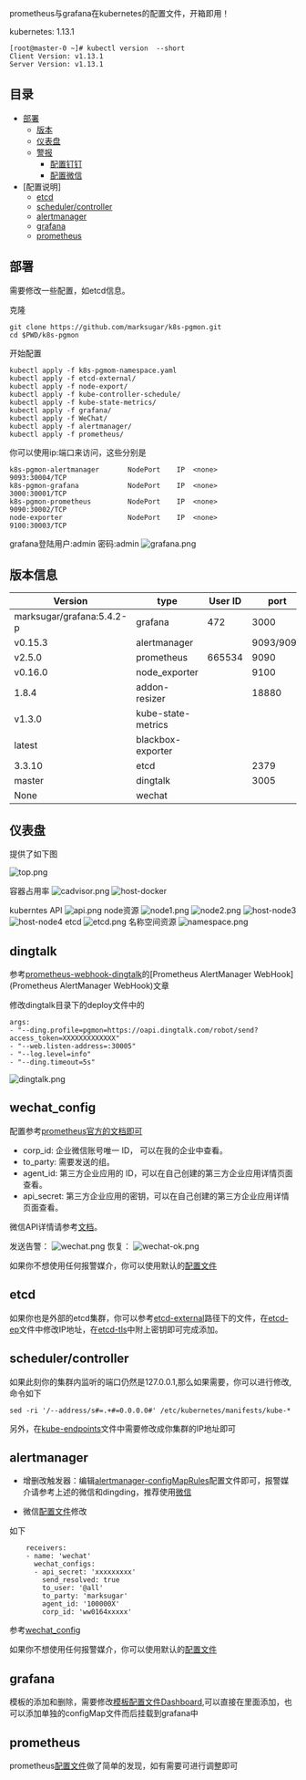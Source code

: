 prometheus与grafana在kubernetes的配置文件，开箱即用！

kubernetes: 1.13.1
```
[root@master-0 ~]# kubectl version  --short 
Client Version: v1.13.1
Server Version: v1.13.1
```
## 目录

- [部署](#部署)
  - [版本](#版本信息)
  - [仪表盘](#仪表盘)
  - [警报](警报)
    - [配置钉钉](#dingtalk)
	- [配置微信](#wechat_config)
- [配置说明]	
  - [etcd](#etcd)
  - [scheduler/controller](#scheduler/controller)
  - [alertmanager](#alertmanager)
  - [grafana](#grafana)
  - [prometheus](#prometheus)
	
## 部署

需要修改一些配置，如etcd信息。

克隆
```
git clone https://github.com/marksugar/k8s-pgmon.git
cd $PWD/k8s-pgmon
```
开始配置
```
kubectl apply -f k8s-pgmom-namespace.yaml 
kubectl apply -f etcd-external/
kubectl apply -f node-export/
kubectl apply -f kube-controller-schedule/
kubectl apply -f kube-state-metrics/
kubectl apply -f grafana/
kubectl apply -f WeChat/
kubectl apply -f alertmanager/
kubectl apply -f prometheus/
```

你可以使用ip:端口来访问，这些分别是
```
k8s-pgmon-alertmanager       NodePort    IP  <none>        9093:30004/TCP
k8s-pgmon-grafana            NodePort    IP  <none>        3000:30001/TCP
k8s-pgmon-prometheus         NodePort    IP  <none>        9090:30002/TCP
node-exporter                NodePort    IP  <none>        9100:30003/TCP
```
grafana登陆用户:admin  密码:admin
![grafana.png](https://raw.githubusercontent.com/marksugar/k8s-pgmon/master/Dashboard/image/grafana.png)


## 版本信息

| Version     | type                | User ID | port      |
| ----------- | --------------------| ------- | --------- |
| marksugar/grafana:5.4.2-p      | grafana             | 472     | 3000      |
| v0.15.3     | alertmanager        |         | 9093/9094 |
| v2.5.0      | prometheus          | 665534  | 9090      |
| v0.16.0     | node_exporter       |         | 9100      |
| 1.8.4       | addon-resizer       |         | 18880     |
| v1.3.0      | kube-state-metrics  |         |       |
| latest      | blackbox-exporter   |         |       |
| 3.3.10      | etcd                |         | 2379      |
| master      | dingtalk            |         | 3005      |
| None      | wechat            |         |       |


## 仪表盘

提供了如下图

![top.png](https://raw.githubusercontent.com/marksugar/k8s-pgmon/master/Dashboard/image/top.png)

容器占用率
![cadvisor.png](https://raw.githubusercontent.com/marksugar/k8s-pgmon/master/Dashboard/image/cadvisor-brief.png)
![host-docker](https://raw.githubusercontent.com/marksugar/k8s-pgmon/master/Dashboard/image/docker.png)

kuberntes API
![api.png](https://raw.githubusercontent.com/marksugar/k8s-pgmon/master/Dashboard/image/api.png)
node资源
![node1.png](https://raw.githubusercontent.com/marksugar/k8s-pgmon/master/Dashboard/image/node1.png)
![node2.png](https://raw.githubusercontent.com/marksugar/k8s-pgmon/master/Dashboard/image/node2.png)
![host-node3](https://raw.githubusercontent.com/marksugar/k8s-pgmon/master/Dashboard/image/node3.png)
![host-node4](https://raw.githubusercontent.com/marksugar/k8s-pgmon/master/Dashboard/image/node4.png)
etcd
![etcd.png](https://raw.githubusercontent.com/marksugar/k8s-pgmon/master/Dashboard/image/etcd.png)
名称空间资源
![namespace.png](https://raw.githubusercontent.com/marksugar/k8s-pgmon/master/Dashboard/image/namespace.png)
## dingtalk
参考[prometheus-webhook-dingtalk](https://github.com/timonwong/prometheus-webhook-dingtalk)的[Prometheus AlertManager WebHook](Prometheus AlertManager WebHook)文章

修改dingtalk目录下的deploy文件中的
```
args:
- "--ding.profile=pgmon=https://oapi.dingtalk.com/robot/send?access_token=XXXXXXXXXXXXX"
- "--web.listen-address=:30005"
- "--log.level=info"
- "--ding.timeout=5s"
```		
![dingtalk.png](https://raw.githubusercontent.com/marksugar/k8s-pgmon/master/Dashboard/image/dingtalk.png)

## wechat_config

配置参考[prometheus官方的文档即可](https://prometheus.io/docs/alerting/configuration/#wechat_config)
- corp_id: 企业微信账号唯一 ID， 可以在我的企业中查看。
- to_party: 需要发送的组。
- agent_id: 第三方企业应用的 ID，可以在自己创建的第三方企业应用详情页面查看。
- api_secret: 第三方企业应用的密钥，可以在自己创建的第三方企业应用详情页面查看。

微信API详情请参考[文档](https://work.weixin.qq.com/api/doc#90000/90135/90236/%E6%96%87%E6%9C%AC%E6%B6%88%E6%81%AF)。

发送告警：
![wechat.png](https://raw.githubusercontent.com/marksugar/k8s-pgmon/master/Dashboard/image/wechat.png)
恢复：
![wechat-ok.png](https://raw.githubusercontent.com/marksugar/k8s-pgmon/master/Dashboard/image/wechat-ok.png)

如果你不想使用任何报警媒介，你可以使用默认的[配置文件](https://github.com/marksugar/k8s-pgmon/blob/master/alertmanager/alertmanager-configmap.yaml_default)

## etcd
如果你也是外部的etcd集群，你可以参考[etcd-external](https://github.com/marksugar/k8s-pgmon/tree/master/etcd-external)路径下的文件，在[etcd-ep](https://github.com/marksugar/k8s-pgmon/blob/master/etcd-external/etcd-ep.yaml)文件中修改IP地址，在[etcd-tls](https://github.com/marksugar/k8s-pgmon/blob/master/etcd-external/etcd-tls.yaml)中附上密钥即可完成添加。

## scheduler/controller
如果此刻你的集群内监听的端口仍然是127.0.0.1,那么如果需要，你可以进行修改,命令如下
```
sed -ri '/--address/s#=.+#=0.0.0.0#' /etc/kubernetes/manifests/kube-*
```
另外，在[kube-endpoints](https://github.com/marksugar/k8s-pgmon/blob/master/kube-controller-schedule/kube-endpoints.yaml)文件中需要修改成你集群的IP地址即可
## alertmanager
- 增删改触发器：编辑[alertmanager-configMapRules](https://github.com/marksugar/k8s-pgmon/blob/master/alertmanager/alertmanager-configMapRules.yaml)配置文件即可，报警媒介请参考上述的微信和dingding，推荐使用[微信](https://github.com/marksugar/k8s-pgmon/tree/master/WeChat)

- 微信[配置文件](https://github.com/marksugar/k8s-pgmon/blob/master/WeChat/alertmanager-configMapWechat.yaml)修改

如下

```
    receivers:
    - name: 'wechat'
      wechat_configs:
      - api_secret: 'xxxxxxxxx'
        send_resolved: true
        to_user: '@all'
        to_party: 'marksugar'
        agent_id: '100000X'
        corp_id: 'ww0164xxxxx'
```		
参考[wechat_config](https://github.com/marksugar/k8s-pgmon#wechat_config)

如果你不想使用任何报警媒介，你可以使用默认的[配置文件](https://github.com/marksugar/k8s-pgmon/blob/master/alertmanager/alertmanager-configmap.yaml_default)

## grafana

模板的添加和删除，需要修改[模板配置文件Dashboard](https://github.com/marksugar/k8s-pgmon/blob/master/grafana/grafana-configMapDashboardDefinitions.yaml),可以直接在里面添加，也可以添加单独的configMap文件而后挂载到grafana中

## prometheus

prometheus[配置文件](https://github.com/marksugar/k8s-pgmon/blob/master/prometheus/prometheus-configmap.yaml)做了简单的发现，如有需要可进行调整即可




